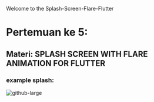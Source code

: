 Welcome to the Splash-Screen-Flare-Flutter

# Pertemuan ke 5:
## Materi: SPLASH SCREEN WITH FLARE ANIMATION FOR FLUTTER


### example splash:
![github-large](https://1.bp.blogspot.com/-6oHcxuD3akQ/XOUn_n0NMTI/AAAAAAAABk8/32PDGHM0czMPmqK_FBoP676NQ-6b2amDgCLcBGAs/s1600/welcome.png)
